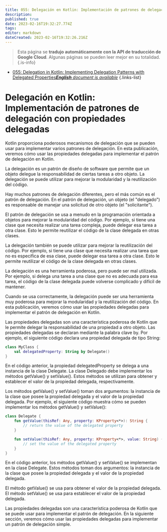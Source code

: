 ```yaml
---
title: 055: Delegación en Kotlin: Implementación de patrones de delegación con propiedades delegadas
description: 
published: true
date: 2023-02-16T19:32:27.774Z
tags: 
editor: markdown
dateCreated: 2023-02-16T19:32:26.216Z
---
```


> Esta página se **tradujo automáticamente con la API de traducción de Google Cloud**.
Algunas páginas se pueden leer mejor en su totalidad.{.is-info}



- [055: Delegation in Kotlin: Implementing Delegation Patterns with Delegated Properties***English** document is available*](/en/Knowledge-base/Kotlin/Learning/055-delegation-in-kotlin-implementing-delegation-patterns-with-delegated-properties)
{.links-list}


# Delegación en Kotlin: Implementación de patrones de delegación con propiedades delegadas

Kotlin proporciona poderosos mecanismos de delegación que se pueden usar para implementar varios patrones de delegación. En esta publicación, veremos cómo usar las propiedades delegadas para implementar el patrón de delegación en Kotlin.

La delegación es un patrón de diseño de software que permite que un objeto delegue la responsabilidad de ciertas tareas a otro objeto. La delegación se puede utilizar para mejorar la modularidad y la reutilización del código.

Hay muchos patrones de delegación diferentes, pero el más común es el patrón de delegación. En el patrón de delegación, un objeto (el "delegado") es responsable de manejar una solicitud de otro objeto (el "solicitante").

El patrón de delegación se usa a menudo en la programación orientada a objetos para mejorar la modularidad del código. Por ejemplo, si tiene una clase que necesita realizar una tarea compleja, puede delegar esa tarea a otra clase. Esto le permite reutilizar el código de la clase delegada en otras clases.

La delegación también se puede utilizar para mejorar la reutilización del código. Por ejemplo, si tiene una clase que necesita realizar una tarea que no es específica de esa clase, puede delegar esa tarea a otra clase. Esto le permite reutilizar el código de la clase delegada en otras clases.

La delegación es una herramienta poderosa, pero puede ser mal utilizada. Por ejemplo, si delega una tarea a una clase que no es adecuada para esa tarea, el código de la clase delegada puede volverse complicado y difícil de mantener.

Cuando se usa correctamente, la delegación puede ser una herramienta muy poderosa para mejorar la modularidad y la reutilización del código. En esta publicación, veremos cómo usar las propiedades delegadas para implementar el patrón de delegación en Kotlin.

Las propiedades delegadas son una característica poderosa de Kotlin que le permite delegar la responsabilidad de una propiedad a otro objeto. Las propiedades delegadas se declaran mediante la palabra clave by. Por ejemplo, el siguiente código declara una propiedad delegada de tipo String:

```kotlin
class MyClass {
    val delegatedProperty: String by Delegate()
}
```

En el código anterior, la propiedad delegatedProperty se delega a una instancia de la clase Delegate. La clase Delegado debe implementar los métodos getValue() y setValue(). Estos métodos se utilizan para obtener y establecer el valor de la propiedad delegada, respectivamente.

Los métodos getValue() y setValue() toman dos argumentos: la instancia de la clase que posee la propiedad delegada y el valor de la propiedad delegada. Por ejemplo, el siguiente código muestra cómo se pueden implementar los métodos getValue() y setValue():

```kotlin
class Delegate {
    fun getValue(thisRef: Any, property: KProperty<*>): String {
        // return the value of the delegated property
    }

    fun setValue(thisRef: Any, property: KProperty<*>, value: String) {
        // set the value of the delegated property
    }
}
```

En el código anterior, los métodos getValue() y setValue() se implementan en la clase Delegate. Estos métodos toman dos argumentos: la instancia de la clase que posee la propiedad delegada y el valor de la propiedad delegada.

El método getValue() se usa para obtener el valor de la propiedad delegada. El método setValue() se usa para establecer el valor de la propiedad delegada.

Las propiedades delegadas son una característica poderosa de Kotlin que se puede usar para implementar el patrón de delegación. En la siguiente sección, veremos cómo usar las propiedades delegadas para implementar un patrón de delegación simple.